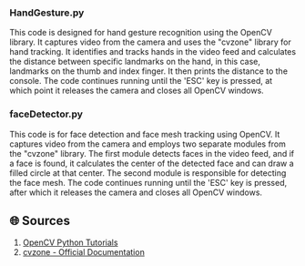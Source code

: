 ### HandGesture.py
This code is designed for hand gesture recognition using the OpenCV library. It captures video from the camera and uses the "cvzone" library for hand tracking. It identifies and tracks hands in the video feed and calculates the distance between specific landmarks on the hand, in this case, landmarks on the thumb and index finger. It then prints the distance to the console. The code continues running until the 'ESC' key is pressed, at which point it releases the camera and closes all OpenCV windows.

### faceDetector.py
This code is for face detection and face mesh tracking using OpenCV. It captures video from the camera and employs two separate modules from the "cvzone" library. The first module detects faces in the video feed, and if a face is found, it calculates the center of the detected face and can draw a filled circle at that center. The second module is responsible for detecting the face mesh. The code continues running until the 'ESC' key is pressed, after which it releases the camera and closes all OpenCV windows.

## 🌐 Sources
1. [OpenCV Python Tutorials](https://docs.opencv.org/master/d9/df8/tutorial_root.html)
2. [cvzone - Official Documentation](https://github.com/cvzone/cvzone)
